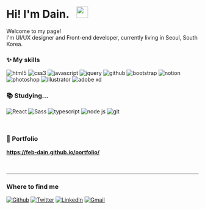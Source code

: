 <h1>Hi! I'm Dain. &nbsp; <img src="https://slackmojis.com/emojis/6016-meow_coffee/download" width="30"></h1>


<p>Welcome to my page! </br> I'm UI/UX designer and Front-end developer, currently living in Seoul, South Korea. </p>
<h3>✨ My skills</h3>
<p>
  <img alt="html5" src="https://img.shields.io/badge/-HTML5-E34F26?style=flat-square&logo=html5&logoColor=white" />
  <img alt="css3" src="https://img.shields.io/badge/-CSS3-41BF47?style=flat-square&logo=css3&logoColor=white" />
  <img alt="javascript" src="https://img.shields.io/badge/-Javascript-0093D5?style=flat-square&logo=javascript&logoColor=white" />
  <img alt="jquery" src="https://img.shields.io/badge/-JQuery-0769AD?style=flat-square&logo=jquery&logoColor=white" />
  <img alt="github" src="https://img.shields.io/badge/-Github-323330?style=flat-square&logo=github&logoColor=white" />
  <img alt="bootstrap" src="https://img.shields.io/badge/-Bootstrap-7952B3?style=flat-square&logo=bootstrap&logoColor=white" />
  <img alt="notion" src="https://img.shields.io/badge/-Notion-231F20?style=flat-square&logo=notion&logoColor=white" />
  <img alt="photoshop" src="https://img.shields.io/badge/-Photoshop-34A7C1?style=flat-square&logo=adobe-photoshop&logoColor=white" />
  <img alt="illustrator" src="https://img.shields.io/badge/-Illustrator-FF9A00?style=flat-square&logo=adobe-illustrator&logoColor=white" />
  <img alt="adobe xd" src="https://img.shields.io/badge/-Adobe XD-8D1F89?style=flat-square&logo=adobe-xd&logoColor=white" />
</p>
<h3>📚 Studying...</h3>
<p>
  <img alt="React" src="https://img.shields.io/badge/-React-45b8d8?style=flat-square&logo=react&logoColor=white" />
  <img alt="Sass" src="https://img.shields.io/badge/-Sass-CC6699?style=flat-square&logo=sass&logoColor=white" />
  <img alt="typescript" src="https://img.shields.io/badge/Typescript-007ACC?style=flat-square&logo=typescript&logoColor=white" />
  <img alt="node js" src="https://img.shields.io/badge/Node.js-339933?style=flat-square&logo=node.js&logoColor=white" />
  <img alt="git" src="https://img.shields.io/badge/-Git-F05032?style=flat-square&logo=git&logoColor=white" />
</p>
<br>
<h3>📌 Portfolio</h3>
<a href="https://feb-dain.github.io/portfolio/"><strong>https://feb-dain.github.io/portfolio/</strong></a>
<br>
<br>
<br>

------------
<h3>Where to find me</h3>
<p>
<a href="https://github.com/feb-dain" target="_blank"><img alt="Github" src="https://img.shields.io/badge/GitHub-%2312100E.svg?&style=for-the-badge&logo=Github&logoColor=white" /></a>
<a href="https://twitter.com/annyeonghihallo" target="_blank"><img alt="Twitter" src="https://img.shields.io/badge/twitter-%231DA1F2.svg?&style=for-the-badge&logo=twitter&logoColor=white" /></a>
<a href="https://www.linkedin.com/in/dain-lee-a4b274210" target="_blank"><img alt="LinkedIn" src="https://img.shields.io/badge/linkedin-%230077B5.svg?&style=for-the-badge&logo=linkedin&logoColor=white" /></a>
<a href="mailto:feb.dain@gmail.com" target="_blank"><img alt="Gmail" src="https://img.shields.io/badge/gmail-%EA4335.svg?&style=for-the-badge&logo=gmail&logoColor=white" /></a>
</p>
